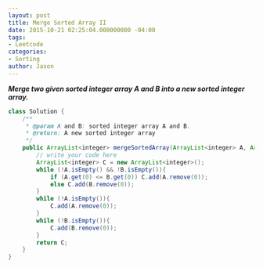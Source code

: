 ```yaml
---
layout: post
title: Merge Sorted Array II
date: 2015-10-21 02:25:04.000000000 -04:00
tags:
- Leetcode
categories:
- Sorting
author: Jason
---
```

<p><strong><em>Merge two given sorted integer array A and B into a new sorted integer array.</em></strong></p>


``` java
class Solution {
    /**
     * @param A and B: sorted integer array A and B.
     * @return: A new sorted integer array
     */
    public ArrayList<integer> mergeSortedArray(ArrayList<integer> A, ArrayList<integer> B) {
        // write your code here
        ArrayList<integer> C = new ArrayList<integer>();
        while (!A.isEmpty() && !B.isEmpty()){
            if (A.get(0) <= B.get(0)) C.add(A.remove(0));
            else C.add(B.remove(0));
        }
        while (!A.isEmpty()){
            C.add(A.remove(0));
        }
        while (!B.isEmpty()){
            C.add(B.remove(0));
        }
        return C;
    }
}
```
